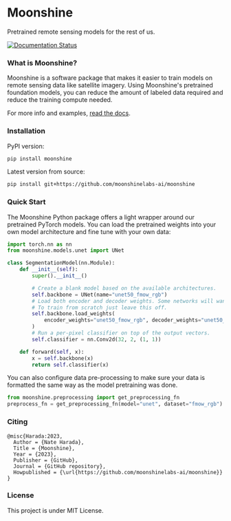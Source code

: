 # Moonshine
Pretrained remote sensing models for the rest of us.

[![Documentation Status](https://readthedocs.org/projects/moonshineai/badge/?version=latest)](https://moonshineai.readthedocs.io/en/latest/?badge=latest)

### What is Moonshine?
Moonshine is a software package that makes it easier to train models on remote sensing data like satellite imagery. Using Moonshine's pretrained foundation models, you can reduce the amount of labeled data required and reduce the training compute needed.

For more info and examples, [read the docs](https://moonshineai.readthedocs.io/en/latest/?badge=latest).

### Installation
PyPI version:

```sh
pip install moonshine
```

Latest version from source:

```sh
pip install git+https://github.com/moonshinelabs-ai/moonshine
```

### Quick Start
The Moonshine Python package offers a light wrapper around our pretrained PyTorch models. You can load the pretrained weights into your own model architecture and fine tune with your own data:

```python
import torch.nn as nn
from moonshine.models.unet import UNet

class SegmentationModel(nn.Module):
    def __init__(self):
        super().__init__()

        # Create a blank model based on the available architectures.
        self.backbone = UNet(name="unet50_fmow_rgb")
        # Load both encoder and decoder weights. Some networks will want to not load the decoder.
        # To train from scratch just leave this off.
        self.backbone.load_weights(
            encoder_weights="unet50_fmow_rgb", decoder_weights="unet50_fmow_rgb"
        )
        # Run a per-pixel classifier on top of the output vectors.
        self.classifier = nn.Conv2d(32, 2, (1, 1))

    def forward(self, x):
        x = self.backbone(x)
        return self.classifier(x)
```

You can also configure data pre-processing to make sure your data is formatted the same way as the model pretraining was done.

```python
from moonshine.preprocessing import get_preprocessing_fn
preprocess_fn = get_preprocessing_fn(model="unet", dataset="fmow_rgb")
```

### Citing

```
@misc{Harada:2023,
  Author = {Nate Harada},
  Title = {Moonshine},
  Year = {2023},
  Publisher = {GitHub},
  Journal = {GitHub repository},
  Howpublished = {\url{https://github.com/moonshinelabs-ai/moonshine}}
}
```

### License

This project is under MIT License.